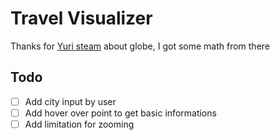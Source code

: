 # Travel Visualizer

Thanks for [Yuri steam](https://www.youtube.com/watch?v=2pUzJOfekVE&t=2799s) about globe, I got some math from there

## Todo
- [ ] Add city input by user
- [ ] Add hover over point to get basic informations
- [ ] Add limitation for zooming
